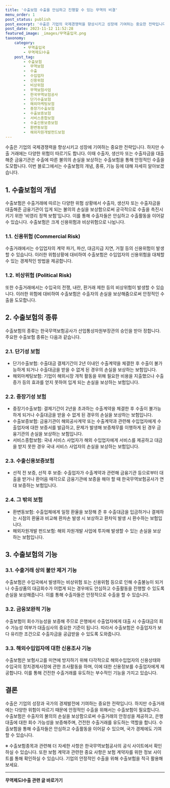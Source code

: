 ```yaml
---
title: '수출보험 수출을 안심하고 진행할 수 있는 무역의 비결'
menu_order: 1
post_status: publish
post_excerpt: '수출은 기업의 국제경쟁력을 향상시키고 성장에 기여하는 중요한 전략입니다. 하지만 수출 거래에는 다양한 위험이 따르기도 합니다. 이때 수출자, 생산자 또는 수출자금을 대출해준 금융기관은 수출에 따른 불의의 손실을 보상하는 수출보험을 통해 안정적인 수출을 도모합니다. 이번 블로그에서는 수출보험의 개념, 종류, 기능 등에 대해 자세히 알아보겠습니다.'
post_date: 2023-11-12 11:52:28
featured_image: _images/무역출입국.png
taxonomy:
    category:
        - 무역출입국
        - 무역제도Ⅰ수출
    post_tag:
        - 수출보험
        -  무역보험
        -  수출
        -  수입업자
        -  신용위험
        -  비상위험
        -  무역보험사업
        -  한국무역보험공사
        -  단기수출보험
        -  해외마케팅보험
        -  중장기수출보험
        -  수출보증보험
        -  서비스종합보험
        -  수출신용보증보험
        -  환변동보험
        -  해외자원개발펀드보험
---
```



수출은 기업의 국제경쟁력을 향상시키고 성장에 기여하는 중요한 전략입니다. 하지만 수출 거래에는 다양한 위험이 따르기도 합니다. 이때 수출자, 생산자 또는 수출자금을 대출해준 금융기관은 수출에 따른 불의의 손실을 보상하는 수출보험을 통해 안정적인 수출을 도모합니다. 이번 블로그에서는 수출보험의 개념, 종류, 기능 등에 대해 자세히 알아보겠습니다.

## 1. 수출보험의 개념

수출보험은 수출거래에 따르는 다양한 위험 상황에서 수출자, 생산자 또는 수출자금을 대출해준 금융기관이 입게 되는 불의의 손실을 보상함으로써 궁극적으로 수출을 촉진시키기 위한 '비영리 정책 보험'입니다. 이를 통해 수출자들은 안심하고 수출활동을 이어갈 수 있습니다. 수출보험은 크게 신용위험과 비상위험으로 나뉩니다.

### 1.1. 신용위험 (Commercial Risk)

수출거래에서는 수입업자의 계약 파기, 파산, 대금지급 지연, 거절 등의 신용위험이 발생할 수 있습니다. 이러한 위험상황에 대비하여 수출보험은 수입업자의 신용위험을 대체할 수 있는 경제적인 방법을 제공합니다.

### 1.2. 비상위험 (Political Risk)

또한 수출거래에서는 수입국의 전쟁, 내란, 환거래 제한 등의 비상위험이 발생할 수 있습니다. 이러한 위험에 대비하여 수출보험은 수출자의 손실을 보상해줌으로써 안정적인 수출을 도모합니다.

## 2. 수출보험의 종류

수출보험의 종류는 한국무역보험공사가 산업통상자원부장관의 승인을 받아 정합니다. 주요한 수출보험 종류는 다음과 같습니다.

### 2.1. 단기성 보험

- 단기수출보험: 수출대금 결제기간이 2년 이내인 수출계약을 체결한 후 수출이 불가능하게 되거나 수출대금을 받을 수 없게 된 경우의 손실을 보상하는 보험입니다.
- 해외마케팅보험: 기업이 해외시장 개척 활동을 위해 필요한 비용을 지출했으나 수출증가 등의 효과를 얻지 못하여 입게 되는 손실을 보상하는 보험입니다.

### 2.2. 중장기성 보험

- 중장기수출보험: 결제기간이 2년을 초과하는 수출계약을 체결한 후 수출이 불가능하게 되거나 수출대금을 받을 수 없게 된 경우의 손실을 보상하는 보험입니다.
- 수출보증보험: 금융기관이 해외공사계약 또는 수출계약과 관련해 수입업자에게 수출업자에 대한 보증서를 발급하고, 문제가 발생해 보증채무를 이행하게 된 경우 금융기관의 손실을 보상하는 보험입니다.
- 서비스종합보험: 국내 서비스 사업자가 해외 수입업자에게 서비스를 제공하고 대금을 받지 못한 경우 국내 서비스 사업자의 손실을 보상하는 보험입니다.

### 2.3. 수출신용보증보험

- 선적 전 보증, 선적 후 보증: 수출업자가 수출계약과 관련해 금융기관 등으로부터 대출을 받거나 환어음 매각으로 금융기관에 보증을 해야 할 때 한국무역보험공사가 연대 보증하는 보험입니다.

### 2.4. 그 밖의 보험

- 환변동보험: 수출업체에게 일정 환율을 보장해 준 후 수출대금을 입금하거나 결제하는 시점의 환율과 비교해 환차손 발생 시 보상하고 환차익 발생 시 환수하는 보험입니다.
- 해외자원개발 펀드보험: 해외 자원개발 사업에 투자해 발생할 수 있는 손실을 보상하는 보험입니다.

## 3. 수출보험의 기능

### 3.1. 수출거래 상의 불안 제거 기능

수출보험은 수입국에서 발생하는 비상위험 또는 신용위험 등으로 인해 수출불능이 되거나 수출상품의 대금회수가 어렵게 되는 경우에도 안심하고 수출활동을 진행할 수 있도록 손실을 보상해줍니다. 이를 통해 수출자들은 안정적으로 수출을 할 수 있습니다.

### 3.2. 금융보완적 기능

수출보험이 회수가능성을 보증해 주므로 은행에서 수출업자에게 대출 시 수출대금의 회수 가능성 여부가 대출심사의 중요한 기준이 됩니다. 따라서 수출보험은 수출업자가 보다 유리한 조건으로 수출자금을 공급받을 수 있도록 도와줍니다.

### 3.3. 해외수입업자에 대한 신용조사 기능

수출보험은 보험사고를 미연에 방지하기 위해 다각적으로 해외수입업자의 신용상태와 수입국의 정치경제사정에 관한 조사활동을 하며, 이에 대한 신용정보를 수출업자에게 제공합니다. 이를 통해 건전한 수출거래를 유도하는 부수적인 기능을 가지고 있습니다.

## 결론

수출은 기업의 성장과 국가의 경제발전에 기여하는 중요한 전략입니다. 하지만 수출거래에는 다양한 위험이 따르기 때문에 안정적인 수출을 위해서는 수출보험이 필요합니다. 수출보험은 수출자의 불의의 손실을 보상함으로써 수출거래의 안정성을 제공하고, 은행 대출에 대한 회수 가능성을 보증해주며, 건전한 수출거래를 유도하는 역할을 합니다. 수출보험을 통해 수출자들은 안심하고 수출활동을 이어갈 수 있으며, 국가 경제에도 기여할 수 있습니다.

※ 수출보험종목과 관련해 더 자세한 사항은 한국무역보험공사의 공식 사이트에서 확인하실 수 있습니다. 또한 보험 계약과 관련한 중요 사항은 보험 계약자를 위한 정보 사이트를 통해 확인하실 수 있습니다. 기업의 안정적인 수출을 위해 수출보험을 적극 활용해 보세요.
<!-- wp:separator -->
<hr class="wp-block-separator has-alpha-channel-opacity"/>
<!-- /wp:separator -->

<!-- wp:group {"backgroundColor":"base","layout":{"type":"constrained"}} -->
<div class="wp-block-group has-base-background-color has-background"><!-- wp:paragraph {"align":"center","fontSize":"medium"} -->
<p class="has-text-align-center has-large-font-size"><strong>무역제도Ⅰ수출 관련 글 바로가기</strong></p>
<!-- /wp:paragraph -->


<!-- wp:latest-posts
{"categories":[{"id":14332,"count":19,"description":"","link":"https://uknowlaw.com/category/%eb%ac%b4%ec%97%ad%ec%a0%9c%eb%8f%84%e2%85%b0%ec%88%98%ec%b6%9c/","name":"무역제도Ⅰ수출","slug":"무역제도Ⅰ수출","taxonomy":"category","parent":0,"meta":[],"_links":{"self":[{"href":"https://uknowlaw.com/wp-json/wp/v2/categories/14332"}],"collection":[{"href":"https://uknowlaw.com/wp-json/wp/v2/categories"}],"about":[{"href":"https://uknowlaw.com/wp-json/wp/v2/taxonomies/category"}],"wp:post_type":[{"href":"https://uknowlaw.com/wp-json/wp/v2/posts?categories=14332"}],"curies":[{"name":"wp","href":"https://api.w.org/{rel}","templated":true}]}}],"postsToShow":100,"excerptLength":28,"postLayout":"grid","columns":2,"featuredImageAlign":"left","featuredImageSizeSlug":"large","fontSize":"small"} /--></div>
<!-- /wp:group -->